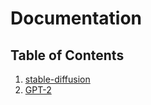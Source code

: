 
# Documentation

## Table of Contents
1. [stable-diffusion](./stable-diffusion/README.md)
1. [GPT-2](./GPT-2/README.md)
